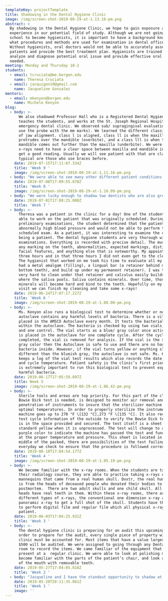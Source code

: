 ```yaml
---
templateKey: projectTemplate
title: Shadowing in the Dental Hygiene Clinic
image: /img/screen-shot-2019-08-29-at-1.13.16-pm.png
abstract: >
  By shadowing in the Dental Hygiene Clinic, we hope to gain exposure and
  experience in our potential field of study. Although we are not going to
  school to become hygienists, it is important to have a background knowledge of
  what procedures and methods are used for examination in dental offices.
  Without hygienists, oral doctors would not be able to accurately asses
  patients and provide the best treatment plan. Hygienists are trained to
  analyze and diagnose potential oral issue and provide effective oral care as
  needed. 
meeting: Monday and Thursday 10-2
students:
  - email: tcruciata@me.bergen.edu
    name: Theresa Cruciata
  - email: jacquigon10@gmail.com
    name: Jacqueline Gonzalez
mentors:
  - email: mkenyon@bergen.edu
    name: Michele Kenyon
blog:
  - body: >-
      We also shadowed Professor Hall who is a Registered Dental Hygienist,
      teaches the students, and works at the St. Joseph Regional Hospital
      emergency dental clinic. We observed sub/ supragingival evaluations (they
      use the probe with the mm marks). We learned the different classifications
      of jaw alignment. class l is aligned, class ll is when the maxilla
      protrudes over the mandible (overbite), and a class lll is when the
      mandible comes out further than the maxilla (underbite). We were told that
      x-rays need to have a clear space between maxilla and mandible in order to
      get a good reading. Usually we will see patient with that are class l
      typical are those who use braces before.
    date: 2019-07-15T17:11:07.334Z
    title: 'Week 9 '
    image: /img/screen-shot-2019-08-29-at-1.11.16-pm.png
  - body: "We were able to see many other different patient conditions. Dr. Tumillo explained the differences between crowns and natural teeth. Porcelain crowns (like a cap) are fused to surgical steel. We saw a patient who had a crown where the occlusal surface was chipped revealing the metal, \r\n\n* Bridge- three teeth were bridged together, there was molar, a missing tooth in the middle filled with a porcelain crown, and the final tooth of the bridge\r\n* Patient had receding gums which was most likely caused by harsh brushing, the bone structure and the gum receded exposing a layer of tooth that is not normally exposed to the air causing the tooth to become yellowish\r\n* Learned about the centum. The centum is under the CEJ (Cementoenamel Junction) and when exposed to the air it will turn yellow. It is supposed to be protected from the environment by the gums but sometimes brushing too hard will cause that part of the tooth to be exposed. The CEJ is a faint line that occurs and can be felt with the Shepard’s hook."
    date: 2019-07-08T17:09:55.878Z
    title: 'Week 8 '
    image: /img/screen-shot-2019-08-29-at-1.10.09-pm.png
  - body: "We were lucky enough to shadow two dentists who are also great educators. They take the time to explain what is going on inside the patient’s mouth to us. We were able to observe a variety of different cases. We witnessed: \r\n\n* PTs of various age groups had x-rays taken… an intricate process with very exact angles to get a flawless view of the mouth. The whole room needs to be covered in barriers to make sure all surfaces are sterile. Once the room is properly set up, the hygienist is able to take an x-ray of the certain spot the dentist wanted. \r\n* We learned what was a facial V (5). A Facial V classifies when the gum tissue on the facial side recedes. The recession can be caused by brushing too hard. The gums retract to protect themselves from any external harm. By time the teeth can become sensitive because the root starts to be exposes \r\n* We were able to see two smokers, one of pts had a crown. That same patient had irritation of their gum which the hygienist thought was a fistula. The x-rays revealed that there was an opening on the side of the root of the tooth which allowed bacteria to enter. The bacteria could have possibly caused an abscess. The roof of a smoker’s mouth will be red, raw, and have bright red capillaries exposed.\r\n* We saw patients that had bridges. The dentist was able to identify the bridge not only by the way the fake tooth reflects light, but also the inability to floss in between the connected teeth.\r\n* Tori/ torus- bone structure that is found on the roof of the mouth and under the tongue. Many patients had tori on the floor of their mouth. It is very normal to have these bony structures."
    date: 2019-07-01T17:08:25.080Z
    title: 'Week 7 '
  - body: >-
      Theresa was a patient in the clinic for a day! One of the students was not
      able to work on the patient that was originally scheduled. During
      preliminary examinations, the student determined that the patient had
      abnormally high blood pressure and would not be able to perform the
      scheduled exam. As a patient, it was interesting to examine the clinic
      being a patient. The dental hygiene students are very thorough with their
      examinations. Everything is recorded with precise detail. The must note
      any marking on the teeth, abnormalities, expected markings, distinctive
      facial features, and anything else that is noteworthy. My appointment took
      three hours and in that three hours I did not even get to the cleaning.
      The hygienist that worked on me took his time to evaluate all my teeth. I
      had a metal amalgam (filling), a lingual bar (a retainer behind my top and
      bottom teeth), and build up under my permanent retainer). I was told it is
      very hard to clean under that retainer and calculus easily builds up right
      where the saliva pools. Saliva contains minerals. Over time, those
      minerals will become hard and bind to the teeth. Hopefully on my next
      visit we can finish my cleaning and take some x-rays!
    date: 2019-06-24T17:07:17.227Z
    title: 'Week 6 '
    image: /img/screen-shot-2019-08-29-at-1.08.00-pm.png
  - body: >-
      Ms. Kenyon also runs a biological test to determine whether or not the
      autoclave contains any harmful levels of bacteria. There is a vile that is
      placed in the AMSCO Autoclave every month. It tests the bacterial levels
      within the autoclave. The bacteria is checked by using two vials, one test
      and one control. The vial starts as a blue/ gray color once activated. It
      is placed in the autoclave for one complete cycle. After the cycle is
      completed, the vial is removed for analysis. If the vial is the same blue/
      gray color then the Autoclave is safe to use and there are no harmful
      bacteria inside. However, if the vial turns yellow or anything slightly
      different than the blueish gray, the autoclave is not safe. Ms. Kenyon
      keeps a log of the vial test results which also records the date, time,
      and cycle temperature. Patient safety is the clinic’s first priority so it
      is extremely important to run this biological test to prevent exposure to
      harmful bacteria.
    date: 2019-06-17T17:05:59.897Z
    title: Week 5
    image: /img/screen-shot-2019-08-29-at-1.06.42-pm.png
  - body: >-
      Sterile tools and areas are top priority. For this part of the clinic, the
      Bowie Dick test is needed, is designed to monitor air removal and steam
      penetration of instruments to insure that the sterilizer machine reaches
      optimal temperatures. In order to properly sterilize the instruments, the
      machine goes up to 270 °F \[132 °C],273 °F \[135 °C]. It also records the
      test cycle information of the outside to verify the Bowie Dick test pack
      is in the space provided and secured. The test itself is a sheet of
      standard yellow when it is unprocessed. The test will change to a blue/
      purple color to indicate the machine has passed the test and functioning
      at the proper temperature and pressure. This sheet is located in the
      middle of the packed, there are possibilities of the test failing,
      everyday we check to ensure that the procedure is followed correctly.
    date: 2019-06-10T17:04:54.177Z
    title: 'Week 4 '
    image: /img/screen-shot-2019-08-29-at-1.05.19-pm.png
  - body: >-
      We become familiar with the x-ray rooms. When the students are taking
      their radiology course, they are able to practice taking x-rays on
      mannequins that came from a real human skull. Dxxtr, the real human skull,
      is from the heads of deceased people who donated their bodies to science
      postmortem.  There are two adult skulls and one child skull. All three
      heads have real teeth in them. Within these x-ray rooms, there are two
      different types of x-rays, the conventional one dimension x-ray and a 3-D
      panoramic x-ray to get a full shot of the skull. Students have the ability
      to perform digital film and regular film which all physical x-ray of the
      patient.
    date: 2019-06-03T17:04:25.931Z
    title: 'Week 3 '
  - body: >-
      The dental hygiene clinic is preparing for an audit this upcoming fall. In
      order to prepare for the audit, every single piece of property within the
      clinic must be accounted for. Most items that have a value larger than
      $500 will be audited. We were assigned to going through any Dental Hygiene
      room to record the items. We came familiar of the equipment that is
      present at a  regular clinic. We were able to look at polishing machines,
      become familiar with the parts of the patient’s chair, and look at models
      of the mouth with removable teeth.
    date: 2019-05-27T17:04:05.818Z
    title: 'Week 2 '
  - body: "Jacqueline and I have the standout opportunity to shadow at the Dental Hygiene Clinic at Bergen Community College. We will be shadowing a variety of staff members within the clinic. Primarily, we will be working with Ms. Michele Kenyon who is a Registered Dental Hygienist in addition to being the clinic’s Technical Assistant. Not only will we be helping and observing Ms. Kenyon’s daily role, we will be able to shadow dentists and other hygienists. \r\n\nBergen’s dental hygiene clinic is open Monday- Thursday from 8:00 am to 12:00pm. The dental hygiene students are working on real patients that come to the clinic to get quality care at a discounted rate. From shadowing in the clinic, we have realized that these students and staff assure the highest quality of care for their patients. In the beginning of the session, the student must take the patient’s blood pressure, pulse, oxygen levels, and record all of their medical history. It is very unusual to have your blood pressure taken when going to your normal dentist. However, at the clinic the hygienists want to ensure that there are no underlying issues or stresses the patient is suffering before starting the exam. Each student examines one patient within four hour time period. In a dental practice, cleanings do not tend to exceed 15 minutes; however, the students are under observation from different doctors everyday. They are also assigned to demonstrate to their professors all the learning methods in those four hours."
    date: 2019-05-20T20:11:35.061Z
    title: 'Week 1 '
    image: ''
---
```


